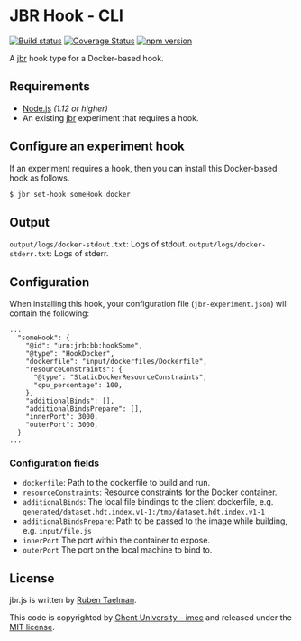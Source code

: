 # JBR Hook - CLI

[![Build status](https://github.com/rubensworks/jbr.js/workflows/CI/badge.svg)](https://github.com/rubensworks/jbr.js/actions?query=workflow%3ACI)
[![Coverage Status](https://coveralls.io/repos/github/rubensworks/jbr.js/badge.svg?branch=master)](https://coveralls.io/github/rubensworks/jbr.js?branch=master)
[![npm version](https://badge.fury.io/js/%40jbr-hook%2Fdocker.svg)](https://www.npmjs.com/package/@jbr-hook/cli)

A [jbr](https://github.com/rubensworks/jbr.js/tree/master/packages/jbr) hook type for a Docker-based hook.

## Requirements

* [Node.js](https://nodejs.org/en/) _(1.12 or higher)_
* An existing [jbr](https://github.com/rubensworks/jbr.js/tree/master/packages/jbr) experiment that requires a hook.

## Configure an experiment hook

If an experiment requires a hook,
then you can install this Docker-based hook as follows.

```bash
$ jbr set-hook someHook docker
```

## Output

`output/logs/docker-stdout.txt`: Logs of stdout.
`output/logs/docker-stderr.txt`: Logs of stderr.

## Configuration

When installing this hook, your configuration file (`jbr-experiment.json`) will contain the following:

```text
...
  "someHook": {
    "@id": "urn:jrb:bb:hookSome",
    "@type": "HookDocker",
    "dockerfile": "input/dockerfiles/Dockerfile",
    "resourceConstraints": {
      "@type": "StaticDockerResourceConstraints",
      "cpu_percentage": 100,
    },
    "additionalBinds": [],
    "additionalBindsPrepare": [],
    "innerPort": 3000,
    "outerPort": 3000,
  }
...
```

### Configuration fields

* `dockerfile`: Path to the dockerfile to build and run.
* `resourceConstraints`: Resource constraints for the Docker container.
* `additionalBinds`: The local file bindings to the client dockerfile, e.g. `generated/dataset.hdt.index.v1-1:/tmp/dataset.hdt.index.v1-1`
* `additionalBindsPrepare`: Path to be passed to the image while building, e.g. `input/file.js`
* `innerPort` The port within the container to expose.
* `outerPort` The port on the local machine to bind to.

## License

jbr.js is written by [Ruben Taelman](http://www.rubensworks.net/).

This code is copyrighted by [Ghent University – imec](http://idlab.ugent.be/)
and released under the [MIT license](http://opensource.org/licenses/MIT).
